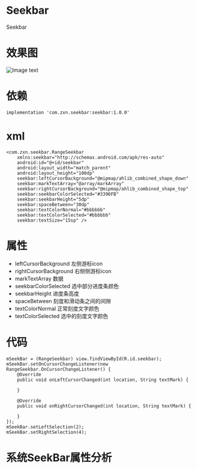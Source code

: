 # Seekbar
Seekbar

# 效果图
![Image text](https://github.com/zhang721688/Seekbar/blob/master/image/image01.png)

# 依赖
```
implementation 'com.zxn.seekbar:seekbar:1.0.0'
```

# xml
```
<com.zxn.seekbar.RangeSeekbar 
    xmlns:seekbar="http://schemas.android.com/apk/res-auto"
    android:id="@+id/seekbar"
    android:layout_width="match_parent"
    android:layout_height="100dp"
    seekbar:leftCursorBackground="@mipmap/ahlib_combined_shape_down"
    seekbar:markTextArray="@array/markArray"
    seekbar:rightCursorBackground="@mipmap/ahlib_combined_shape_top"
    seekbar:seekbarColorSelected="#3396FB"
    seekbar:seekbarHeight="5dp"
    seekbar:spaceBetween="30dp"
    seekbar:textColorNormal="#bbbbbb"
    seekbar:textColorSelected="#bbbbbb"
    seekbar:textSize="15sp" />
```

# 属性
- leftCursorBackground
左侧游标icon
- rightCursorBackground
右侧侧游标icon
- markTextArray
数据
- seekbarColorSelected
选中部分进度条颜色
- seekbarHeight
进度条高度
- spaceBetween
刻度和滑动条之间的间隙
- textColorNormal
正常刻度文字颜色
- textColorSelected
选中的刻度文字颜色


# 代码
```
mSeekBar = (RangeSeekbar) view.findViewById(R.id.seekbar);
mSeekBar.setOnCursorChangeListener(new RangeSeekbar.OnCursorChangeListener() {
    @Override
    public void onLeftCursorChanged(int location, String textMark) {

    }

    @Override
    public void onRightCursorChanged(int location, String textMark) {

    }
});
mSeekBar.setLeftSelection(2);
mSeekBar.setRightSelection(4);
```
# 系统SeekBar属性分析
